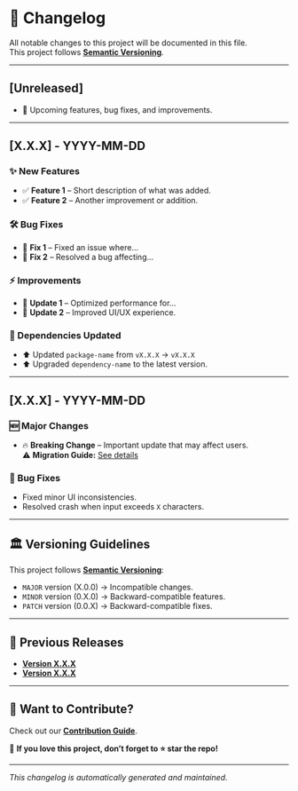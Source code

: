 # 📜 Changelog

All notable changes to this project will be documented in this file.  
This project follows **[Semantic Versioning](https://semver.org/)**.

---

## [Unreleased]
- 🚀 Upcoming features, bug fixes, and improvements.

---

## [X.X.X] - YYYY-MM-DD
### ✨ New Features
- ✅ **Feature 1** – Short description of what was added.
- ✅ **Feature 2** – Another improvement or addition.

### 🛠 Bug Fixes
- 🐞 **Fix 1** – Fixed an issue where...
- 🐞 **Fix 2** – Resolved a bug affecting...

### ⚡ Improvements
- 📌 **Update 1** – Optimized performance for...
- 📌 **Update 2** – Improved UI/UX experience.

### 🔗 Dependencies Updated
- ⬆️ Updated `package-name` from `vX.X.X` → `vX.X.X`
- ⬆️ Upgraded `dependency-name` to the latest version.

---

## [X.X.X] - YYYY-MM-DD
### 🆕 Major Changes
- 🔥 **Breaking Change** – Important update that may affect users.  
  ⚠️ **Migration Guide:** [See details](https://github.com/<your-username>/<your-repo>/releases/tag/vX.X.X)  

### 🐛 Bug Fixes
- Fixed minor UI inconsistencies.
- Resolved crash when input exceeds `X` characters.

---

## 🏛 **Versioning Guidelines**
This project follows **[Semantic Versioning](https://semver.org/)**:
- `MAJOR` version (X.0.0) → Incompatible changes.
- `MINOR` version (0.X.0) → Backward-compatible features.
- `PATCH` version (0.0.X) → Backward-compatible fixes.

---

## 📜 **Previous Releases**
- **[Version X.X.X](https://github.com/<your-username>/<your-repo>/releases/tag/vX.X.X)**
- **[Version X.X.X](https://github.com/<your-username>/<your-repo>/releases/tag/vX.X.X)**

---

## 🌟 Want to Contribute?
Check out our **[Contribution Guide](CONTRIBUTING.md)**.  

📌 **If you love this project, don’t forget to ⭐ star the repo!**  

---

_This changelog is automatically generated and maintained._  